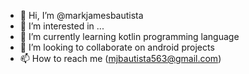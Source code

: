- 👋 Hi, I’m @markjamesbautista
- 👀 I’m interested in ...
- 🌱 I’m currently learning kotlin programming language
- 💞️ I’m looking to collaborate on android projects
- 📫 How to reach me (mjbautista563@gmail.com)

<!---
markjamesbautista/markjamesbautista is a ✨ special ✨ repository because its `README.md` (this file) appears on your GitHub profile.
You can click the Preview link to take a look at your changes.
--->
